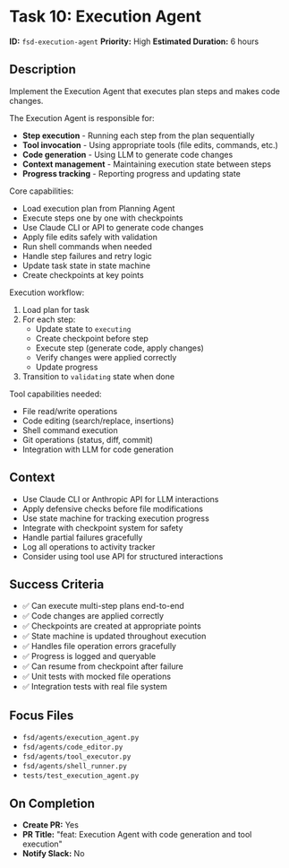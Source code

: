 # Task 10: Execution Agent

**ID:** `fsd-execution-agent`
**Priority:** High
**Estimated Duration:** 6 hours

## Description

Implement the Execution Agent that executes plan steps and makes code changes.

The Execution Agent is responsible for:
- **Step execution** - Running each step from the plan sequentially
- **Tool invocation** - Using appropriate tools (file edits, commands, etc.)
- **Code generation** - Using LLM to generate code changes
- **Context management** - Maintaining execution state between steps
- **Progress tracking** - Reporting progress and updating state

Core capabilities:
- Load execution plan from Planning Agent
- Execute steps one by one with checkpoints
- Use Claude CLI or API to generate code changes
- Apply file edits safely with validation
- Run shell commands when needed
- Handle step failures and retry logic
- Update task state in state machine
- Create checkpoints at key points

Execution workflow:
1. Load plan for task
2. For each step:
   - Update state to `executing`
   - Create checkpoint before step
   - Execute step (generate code, apply changes)
   - Verify changes were applied correctly
   - Update progress
3. Transition to `validating` state when done

Tool capabilities needed:
- File read/write operations
- Code editing (search/replace, insertions)
- Shell command execution
- Git operations (status, diff, commit)
- Integration with LLM for code generation

## Context

- Use Claude CLI or Anthropic API for LLM interactions
- Apply defensive checks before file modifications
- Use state machine for tracking execution progress
- Integrate with checkpoint system for safety
- Handle partial failures gracefully
- Log all operations to activity tracker
- Consider using tool use API for structured interactions

## Success Criteria

- ✅ Can execute multi-step plans end-to-end
- ✅ Code changes are applied correctly
- ✅ Checkpoints are created at appropriate points
- ✅ State machine is updated throughout execution
- ✅ Handles file operation errors gracefully
- ✅ Progress is logged and queryable
- ✅ Can resume from checkpoint after failure
- ✅ Unit tests with mocked file operations
- ✅ Integration tests with real file system

## Focus Files

- `fsd/agents/execution_agent.py`
- `fsd/agents/code_editor.py`
- `fsd/agents/tool_executor.py`
- `fsd/agents/shell_runner.py`
- `tests/test_execution_agent.py`

## On Completion

- **Create PR:** Yes
- **PR Title:** "feat: Execution Agent with code generation and tool execution"
- **Notify Slack:** No
